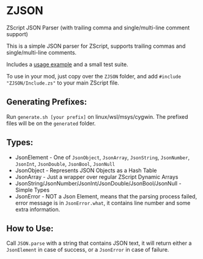# ZJSON
ZScript JSON Parser (with trailing comma and single/multi-line comment support)

This is a simple JSON parser for ZScript, supports trailing commas and single/multi-line comments.

Includes a [usage example](.example/zjson-example.pk3) and a small test suite.

To use in your mod, just copy over the `ZJSON` folder, and add `#include "ZJSON/Include.zs"` to your main ZScript file.

## Generating Prefixes:
Run `generate.sh [your prefix]` on linux/wsl/msys/cygwin. The prefixed files will be on the `generated` folder.

## Types:
* JsonElement -  One of `JsonObject`, `JsonArray`, `JsonString`, `JsonNumber`, `JsonInt`, `JsonDouble`, `JsonBool`, `JsonNull`
* JsonObject - Represents JSON Objects as a Hash Table
* JsonArray - Just a wrapper over regular ZScript Dynamic Arrays
* JsonString/JsonNumber/JsonInt/JsonDouble/JsonBool/JsonNull - Simple Types
* JsonError - NOT a Json Element, means that the parsing process failed, error message is in `JsonError.what`, it contains line number and some extra information.


## How to Use:

Call `JSON.parse` with a string that contains JSON text, it will return either a `JsonElement` in case of success, or a `JsonError` in case of failure.
